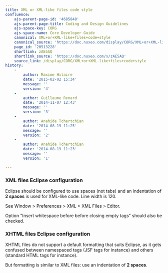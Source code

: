 ```yaml
---
title: XML or XML-like files code style
confluence:
    ajs-parent-page-id: '4685848'
    ajs-parent-page-title: Coding and Design Guidelines
    ajs-space-key: CORG
    ajs-space-name: Core Developer Guide
    canonical: XML+or+XML-like+files+code+style
    canonical_source: 'https://doc.nuxeo.com/display/CORG/XML+or+XML-like+files+code+style'
    page_id: '20513228'
    shortlink: zAE5AQ
    shortlink_source: 'https://doc.nuxeo.com/x/zAE5AQ'
    source_link: /display/CORG/XML+or+XML-like+files+code+style
history:
    - 
        author: Maxime Hilaire
        date: '2015-02-02 15:34'
        message: ''
        version: '4'
    - 
        author: Guillaume Renard
        date: '2014-11-07 12:43'
        message: ''
        version: '3'
    - 
        author: Anahide Tchertchian
        date: '2014-08-19 11:25'
        message: ''
        version: '2'
    - 
        author: Anahide Tchertchian
        date: '2014-08-19 11:23'
        message: ''
        version: '1'

---
```

### XML files Eclipse configuration

Eclipse should be configured to use spaces (not tabs) and an indentation of **2 spaces** is used for XML-like code. Line width is 120.

See Window > Preferences > XML > XML Files > Editor.

Option "Insert whitespace before before closing empty tags" should also be checked.

### XHTML files Eclipse configuration

XHTML files do not support a default formatting that suits Eclipse, as it gets confused between namespaced tags (JSF tags for instance) and others (standard HTML tags for instance).

But formatting is similar to XML files: use an indentation of **2 spaces**.
